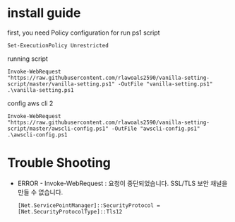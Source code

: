 # install guide

first, you need Policy configuration for run ps1 script

```
Set-ExecutionPolicy Unrestricted
```

running script
```
Invoke-WebRequest "https://raw.githubusercontent.com/rlawoals2590/vanilla-setting-script/master/vanilla-setting.ps1" -OutFile "vanilla-setting.ps1"
.\vanilla-setting.ps1
```

config aws cli 2 
```
Invoke-WebRequest "https://raw.githubusercontent.com/rlawoals2590/vanilla-setting-script/master/awscli-config.ps1" -OutFile "awscli-config.ps1"
.\awscli-config.ps1
```

# Trouble Shooting

* ERROR - Invoke-WebRequest : 요청이 중단되었습니다. SSL/TLS 보안 채널을 만들 수 없습니다.


  ```
  [Net.ServicePointManager]::SecurityProtocol = [Net.SecurityProtocolType]::Tls12
  ```
